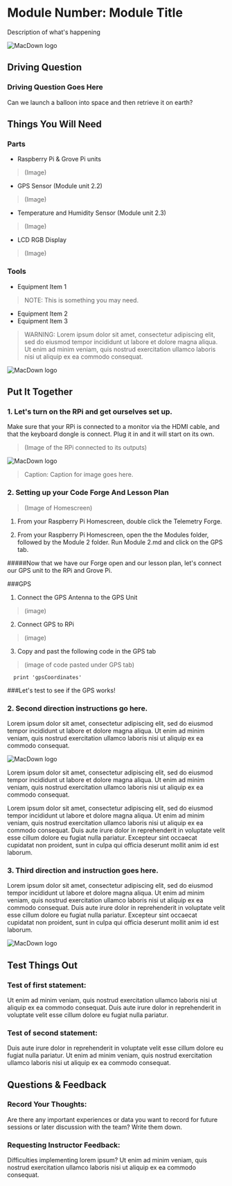# Module Number: Module Title

Description of what's happening

![MacDown logo](placeholder-690x360.png)

## Driving Question
### Driving Question Goes Here
Can we launch a balloon into space and then retrieve it on earth?

## Things You Will Need

### Parts
* Raspberry Pi & Grove Pi units

> (Image)

* GPS Sensor (Module unit 2.2)

> (Image)

* Temperature and Humidity Sensor (Module unit 2.3)

> (Image)

* LCD RGB Display 

> (Image)


### Tools
* Equipment Item 1

> NOTE: This is something you may need.

* Equipment Item 2
* Equipment Item 3

> WARNING: Lorem ipsum dolor sit amet, consectetur adipiscing elit, sed do eiusmod tempor incididunt ut labore et dolore magna aliqua. Ut enim ad minim veniam, quis nostrud exercitation ullamco laboris nisi ut aliquip ex ea commodo consequat.

![MacDown logo](placeholder-690x360.png)

## Put It Together

### 1. Let's turn on the RPi and get ourselves set up.
Make sure that your RPi is connected to a monitor via the HDMI cable, and that the keyboard dongle is connect. Plug it in and it will start on its own.
> (Image of the RPi connected to its outputs)
>

![MacDown logo](placeholder-400x350.png) 
> Caption: Caption for image goes here.

### 2. Setting up your Code Forge And Lesson Plan
> (Image of Homescreen)

1. From your Raspberry Pi Homescreen, double click the Telemetry Forge. 

2. From your Raspberry Pi Homescreen, open the the Modules folder, followed by the Module 2 folder. Run Module 2.md and click on the GPS tab.

#####Now that we have our Forge open and our lesson plan, let's connect our GPS unit to the RPi and Grove Pi.

###GPS 
1. Connect the GPS Antenna to the GPS Unit
> (image)
2. Connect GPS to RPi 
> (image) 
3. Copy and past the following code in the GPS tab 
>(image of code pasted under GPS tab)

```
  print 'gpsCoordinates'
```

###Let's test to see if the GPS works!




### 2. Second direction instructions go here.
Lorem ipsum dolor sit amet, consectetur adipiscing elit, sed do eiusmod tempor incididunt ut labore et dolore magna aliqua. Ut enim ad minim veniam, quis nostrud exercitation ullamco laboris nisi ut aliquip ex ea commodo consequat. 

![MacDown logo](placeholder-400x350.png)

Lorem ipsum dolor sit amet, consectetur adipiscing elit, sed do eiusmod tempor incididunt ut labore et dolore magna aliqua. Ut enim ad minim veniam, quis nostrud exercitation ullamco laboris nisi ut aliquip ex ea commodo consequat. 

Lorem ipsum dolor sit amet, consectetur adipiscing elit, sed do eiusmod tempor incididunt ut labore et dolore magna aliqua. Ut enim ad minim veniam, quis nostrud exercitation ullamco laboris nisi ut aliquip ex ea commodo consequat. Duis aute irure dolor in reprehenderit in voluptate velit esse cillum dolore eu fugiat nulla pariatur. Excepteur sint occaecat cupidatat non proident, sunt in culpa qui officia deserunt mollit anim id est laborum.

### 3. Third direction and instruction goes here.
Lorem ipsum dolor sit amet, consectetur adipiscing elit, sed do eiusmod tempor incididunt ut labore et dolore magna aliqua. Ut enim ad minim veniam, quis nostrud exercitation ullamco laboris nisi ut aliquip ex ea commodo consequat. Duis aute irure dolor in reprehenderit in voluptate velit esse cillum dolore eu fugiat nulla pariatur. Excepteur sint occaecat cupidatat non proident, sunt in culpa qui officia deserunt mollit anim id est laborum.

![MacDown logo](placeholder-400x350.png) 

## Test Things Out

### Test of first statement:
Ut enim ad minim veniam, quis nostrud exercitation ullamco laboris nisi ut aliquip ex ea commodo consequat. Duis aute irure dolor in reprehenderit in voluptate velit esse cillum dolore eu fugiat nulla pariatur.

### Test of second statement:
Duis aute irure dolor in reprehenderit in voluptate velit esse cillum dolore eu fugiat nulla pariatur. Ut enim ad minim veniam, quis nostrud exercitation ullamco laboris nisi ut aliquip ex ea commodo consequat. 

## Questions & Feedback

### Record Your Thoughts:
Are there any important experiences or data you want to record for future sessions or later discussion with the team? Write them down.

### Requesting Instructor Feedback:
Difficulties implementing lorem ipsum? Ut enim ad minim veniam, quis nostrud exercitation ullamco laboris nisi ut aliquip ex ea commodo consequat. 
